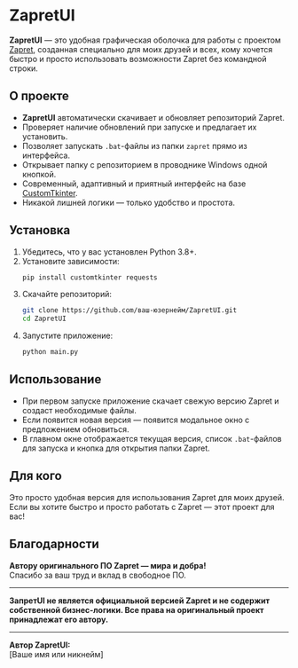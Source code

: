 # ZapretUI

**ZapretUI** — это удобная графическая оболочка для работы с проектом [Zapret](https://github.com/Flowseal/zapret-discord-youtube), созданная специально для моих друзей и всех, кому хочется быстро и просто использовать возможности Zapret без командной строки.

## О проекте

- **ZapretUI** автоматически скачивает и обновляет репозиторий Zapret.
- Проверяет наличие обновлений при запуске и предлагает их установить.
- Позволяет запускать `.bat`-файлы из папки `zapret` прямо из интерфейса.
- Открывает папку с репозиторием в проводнике Windows одной кнопкой.
- Современный, адаптивный и приятный интерфейс на базе [CustomTkinter](https://github.com/TomSchimansky/CustomTkinter).
- Никакой лишней логики — только удобство и простота.

## Установка

1. Убедитесь, что у вас установлен Python 3.8+.
2. Установите зависимости:
    ```sh
    pip install customtkinter requests
    ```
3. Скачайте репозиторий:
    ```sh
    git clone https://github.com/ваш-юзернейм/ZapretUI.git
    cd ZapretUI
    ```
4. Запустите приложение:
    ```sh
    python main.py
    ```

## Использование

- При первом запуске приложение скачает свежую версию Zapret и создаст необходимые файлы.
- Если появится новая версия — появится модальное окно с предложением обновиться.
- В главном окне отображается текущая версия, список `.bat`-файлов для запуска и кнопка для открытия папки Zapret.

## Для кого

Это просто удобная версия для использования Zapret для моих друзей.  
Если вы хотите быстро и просто работать с Zapret — этот проект для вас!

## Благодарности

**Автору оригинального ПО Zapret — мира и добра!**  
Спасибо за ваш труд и вклад в свободное ПО.

---

**ЗапретUI не является официальной версией Zapret и не содержит собственной бизнес-логики. Все права на оригинальный проект принадлежат его автору.**

---

**Автор ZapretUI:**  
[Ваше имя или никнейм]